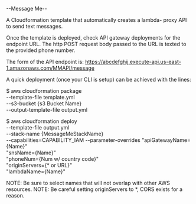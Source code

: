 --Message Me--

A Cloudformation template that automatically creates a lambda-
proxy API to send text messages.

Once the template is deployed, check API gateway deployments for
the endpoint URL. The http POST request body passed to the URL
is texted to the provided phone number.

The form of the API endpoint is:
https://abcdefghij.execute-api.us-east-1.amazonaws.com/MMAPI/message

A quick deployment (once your CLI is setup) can be achieved with the
lines:

$ aws cloudformation package \
  --template-file template.yml \
  --s3-bucket {s3 Bucket Name} \
  --output-template-file output.yml

$ aws cloudformation deploy \
  --template-file output.yml \
  --stack-name {MessageMeStackName} \
  --capabilities=CAPABILITY_IAM
  --parameter-overrides "apiGatewayName={Name}" \
                        "snsName={Name}" \
                        "phoneNum={Num w/ country code}" \
                        "originServers={* or URL}" \
                        "lambdaName={Name}"

NOTE: Be sure to select names that will not overlap with other AWS resources.
NOTE: Be careful setting originServers to *, CORS exists for a reason.
